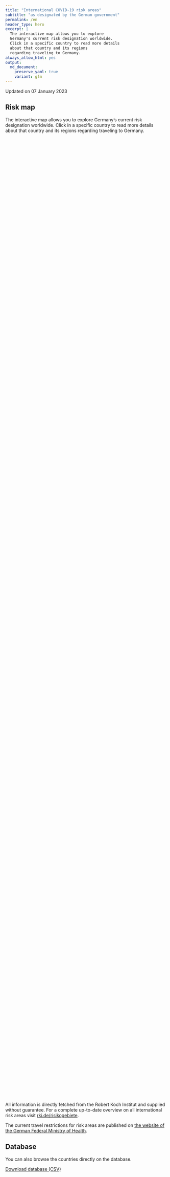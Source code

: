 ```yaml
---
title: "International COVID-19 risk areas"
subtitle: "as designated by the German government"
permalink: /en
header_type: hero
excerpt: |
  The interactive map allows you to explore
  Germany's current risk designation worldwide.
  Click in a specific country to read more details
  about that country and its regions
  regarding traveling to Germany.
always_allow_html: yes
output: 
  md_document:
    preserve_yaml: true
    variant: gfm
---
```


<!-- Modify _R/index_es.Rmd file instead -->

<p class="text-right font-weight-bold">

Updated on 07 January 2023

</p>

## Risk map

The interactive map allows you to explore Germany’s current risk
designation worldwide. Click in a specific country to read more details
about that country and its regions regarding traveling to Germany.

<div id="leaflet" class="leaflet html-widget" style="width:100%;height:75vh;">

</div>

<script src="https://corona-atlas.de/assets/data/locale_en.js"></script>

<script src="https://corona-atlas.de/assets/js/map.js"></script>

All information is directly fetched from the Robert Koch Institut and
supplied without guarantee. For a complete up-to-date overview on all
international risk areas visit
[rki.de/risikogebiete](https://rki.de/risikogebiete).

The current travel restrictions for risk areas are published on [the
website of the German Federal Ministry of
Health](https://www.bundesgesundheitsministerium.de/en/coronavirus/current-information-for-travellers).

## Database

You can also browse the countries directly on the database.

<div class="reactable html-widget html-fill-item-overflow-hidden html-fill-item" id="reactable" style="width:auto;height:auto;"></div>
<script type="application/json" data-for="reactable">{"x":{"tag":{"name":"Reactable","attribs":{"data":{"Country/Region":["Afghanistan","Angola","Albania","Andorra","United Arab Emirates","Argentina","Armenia","Antigua and Barbuda","Australia","Austria","Azerbaijan","Burundi","Belgium","Benin","Burkina Faso","Bangladesh","Bulgaria","Bahrain","Bahamas","Bosnia and Herzegovina","Belarus","Belize","Bolivia","Brazil","Barbados","Brunei","Bhutan","Botswana","Central African Republic","Canada","Switzerland","Chile","China","Cote D'Ivoire","Cameroon","Democratic Republic of The Congo","Congo","Colombia","Comoros","Cape Verde","Costa Rica","Cuba","Cyprus","Czechia","Germany","Djibouti","Dominica","Denmark","Dominican Republic","Algeria","Ecuador","Egypt","Eritrea","Spain","Estonia","Ethiopia","Finland","Fiji","France","Micronesia","Gabon","United Kingdom","Georgia","Ghana","Guinea","Gambia","Guinea-Bissau","Equatorial Guinea","Greece","Grenada","Guatemala","Guyana","Hong Kong","Honduras","Croatia","Haiti","Hungary","Indonesia","India","Ireland","Iran","Iraq","Iceland","Israel","Italy","Jamaica","Jordan","Japan","Kazakhstan","Kenya","Kyrgyzstan","Cambodia","Kiribati","Saint Kitts and Nevis","South Korea","Kuwait","Laos","Lebanon","Liberia","Libya","Saint Lucia","Liechtenstein","Sri Lanka","Lesotho","Lithuania","Luxembourg","Latvia","Morocco","Monaco","Moldova","Madagascar","Maldives","Mexico","Marshall Islands","North Macedonia","Mali","Malta","Myanmar/Burma","Montenegro","Mongolia","Mozambique","Mauritania","Mauritius","Malawi","Malaysia","Namibia","Niger","Nigeria","Nicaragua","Niue","Netherlands","Norway","Nepal","Nauru","New Zealand","Oman","Pakistan","Panama","Peru","Philippines","Palau","Papua New Guinea","Poland","North Korea","Portugal","Paraguay","Palestine","Qatar","Romania","Russian Federation","Rwanda","Saudi Arabia","Sudan","Senegal","Singapore","Solomon Islands","Sierra Leone","El Salvador","San Marino","Somalia","Serbia","South Sudan","Sao Tome and Principe","Suriname","Slovakia","Slovenia","Sweden","Eswatini","Seychelles","Syria","Chad","Togo","Thailand","Tajikistan","Turkmenistan","Timor-Leste","Tonga","Trinidad and Tobago","Tunisia","Turkey","Tuvalu","United Republic of Tanzania","Uganda","Ukraine","Uruguay","United States","Uzbekistan","Vatican City","Saint Vincent and The Grenadines","Venezuela","Vietnam","Vanuatu","Samoa","Kosovo","Yemen","South Africa","Zambia","Zimbabwe"],"Risk level":["Not risk area","Not risk area","Not risk area","Not risk area","Not risk area","Not risk area","Not risk area","Not risk area","Not risk area","Not risk area","Not risk area","Not risk area","Not risk area","Not risk area","Not risk area","Not risk area","Not risk area","Not risk area","Not risk area","Not risk area","Not risk area","Not risk area","Not risk area","Not risk area","Not risk area","Not risk area","Not risk area","Not risk area","Not risk area","Not risk area","Not risk area","Not risk area","Not risk area","Not risk area","Not risk area","Not risk area","Not risk area","Not risk area","Not risk area","Not risk area","Not risk area","Not risk area","Not risk area","Not risk area",null,"Not risk area","Not risk area","Not risk area","Not risk area","Not risk area","Not risk area","Not risk area","Not risk area","Not risk area","Not risk area","Not risk area","Not risk area","Not risk area","Not risk area","Not risk area","Not risk area","Not risk area","Not risk area","Not risk area","Not risk area","Not risk area","Not risk area","Not risk area","Not risk area","Not risk area","Not risk area","Not risk area","Not risk area","Not risk area","Not risk area","Not risk area","Not risk area","Not risk area","Not risk area","Not risk area","Not risk area","Not risk area","Not risk area","Not risk area","Not risk area","Not risk area","Not risk area","Not risk area","Not risk area","Not risk area","Not risk area","Not risk area","Not risk area","Not risk area","Not risk area","Not risk area","Not risk area","Not risk area","Not risk area","Not risk area","Not risk area","Not risk area","Not risk area","Not risk area","Not risk area","Not risk area","Not risk area","Not risk area","Not risk area","Not risk area","Not risk area","Not risk area","Not risk area","Not risk area","Not risk area","Not risk area","Not risk area","Not risk area","Not risk area","Not risk area","Not risk area","Not risk area","Not risk area","Not risk area","Not risk area","Not risk area","Not risk area","Not risk area","Not risk area","Not risk area","Not risk area","Not risk area","Not risk area","Not risk area","Not risk area","Not risk area","Not risk area","Not risk area","Not risk area","Not risk area","Not risk area","Not risk area","Not risk area","Not risk area","Not risk area","Not risk area","Not risk area","Not risk area","Not risk area","Not risk area","Not risk area","Not risk area","Not risk area","Not risk area","Not risk area","Not risk area","Not risk area","Not risk area","Not risk area","Not risk area","Not risk area","Not risk area","Not risk area","Not risk area","Not risk area","Not risk area","Not risk area","Not risk area","Not risk area","Not risk area","Not risk area","Not risk area","Not risk area","Not risk area","Not risk area","Not risk area","Not risk area","Not risk area","Not risk area","Not risk area","Not risk area","Not risk area","Not risk area","Not risk area","Not risk area","Not risk area","Not risk area","Not risk area","Not risk area","Not risk area","Not risk area","Not risk area","Not risk area","Not risk area","Not risk area","Not risk area","Not risk area","Not risk area"],"Details":[null,null,null,null,null,null,null,null,null,null,null,null,null,null,null,null,null,null,null,null,null,null,null,null,null,null,null,null,null,null,null,null,null,null,null,null,null,null,null,null,null,null,null,null,null,null,null,null,null,null,null,null,null,null,null,null,null,null,null,null,null,null,null,null,null,null,null,null,null,null,null,null,null,null,null,null,null,null,null,null,null,null,null,null,null,null,null,null,null,null,null,null,null,null,null,null,null,null,null,null,null,null,null,null,null,null,null,null,null,null,null,null,null,null,null,null,null,null,null,null,null,null,null,null,null,null,null,null,null,null,null,null,null,null,null,null,null,null,null,null,null,null,null,null,null,null,null,null,null,null,null,null,null,null,null,null,null,null,null,null,null,null,null,null,null,null,null,null,null,null,null,null,null,null,null,null,null,null,null,null,null,null,null,null,null,null,null,null,null,null,null,null,null,null,null,null,null,null]},"columns":[{"id":"Country/Region","name":"Country/Region","type":"character"},{"id":"Risk level","name":"Risk level","type":"character"},{"id":"Details","name":"Details","type":"logical"}],"filterable":true,"searchable":true,"showPageSizeOptions":true,"paginationType":"jump","striped":true,"elementId":"reactable","dataKey":"967de44b6bc4095018b98fc15aa94622"},"children":[]},"class":"reactR_markup"},"evals":[],"jsHooks":[]}</script>

<p class="text-center my-5">

<a href="assets/dist/db_countries_risk_en.csv" class="btn btn-primary">Download
database (CSV)</a>

</p>
